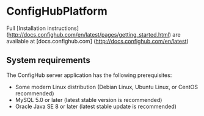# ConfigHubPlatform

Full [Installation instructions] (http://docs.confighub.com/en/latest/pages/getting_started.html) are available at [docs.confighub.com] (http://docs.confighub.com/en/latest)

## System requirements

The ConfigHub server application has the following prerequisites:

- Some modern Linux distribution (Debian Linux, Ubuntu Linux, or CentOS recommended)
- MySQL 5.0 or later (latest stable version is recommended)
- Oracle Java SE 8 or later (latest stable update is recommended)
